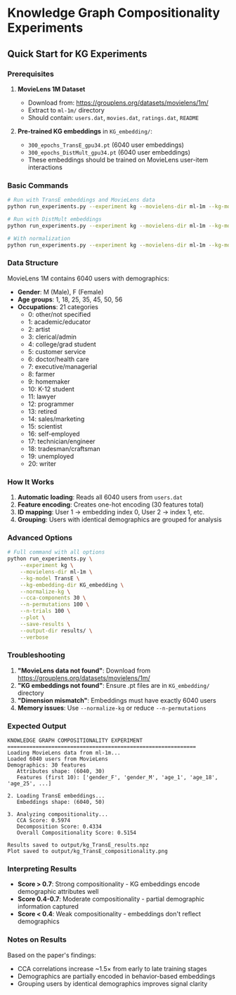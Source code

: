 # Knowledge Graph Compositionality Experiments

## Quick Start for KG Experiments

### Prerequisites

1. **MovieLens 1M Dataset**
   - Download from: https://grouplens.org/datasets/movielens/1m/
   - Extract to `ml-1m/` directory
   - Should contain: `users.dat`, `movies.dat`, `ratings.dat`, `README`

2. **Pre-trained KG embeddings** in `KG_embedding/`:
   - `300_epochs_TransE_gpu34.pt` (6040 user embeddings)
   - `300_epochs_DistMult_gpu34.pt` (6040 user embeddings)
   - These embeddings should be trained on MovieLens user-item interactions

### Basic Commands

```bash
# Run with TransE embeddings and MovieLens data
python run_experiments.py --experiment kg --movielens-dir ml-1m --kg-model TransE --plot

# Run with DistMult embeddings
python run_experiments.py --experiment kg --movielens-dir ml-1m --kg-model DistMult --plot

# With normalization
python run_experiments.py --experiment kg --movielens-dir ml-1m --kg-model TransE --normalize-kg --plot
```

### Data Structure

MovieLens 1M contains 6040 users with demographics:
- **Gender**: M (Male), F (Female)
- **Age groups**: 1, 18, 25, 35, 45, 50, 56
- **Occupations**: 21 categories
  - 0: other/not specified
  - 1: academic/educator
  - 2: artist
  - 3: clerical/admin
  - 4: college/grad student
  - 5: customer service
  - 6: doctor/health care
  - 7: executive/managerial
  - 8: farmer
  - 9: homemaker
  - 10: K-12 student
  - 11: lawyer
  - 12: programmer
  - 13: retired
  - 14: sales/marketing
  - 15: scientist
  - 16: self-employed
  - 17: technician/engineer
  - 18: tradesman/craftsman
  - 19: unemployed
  - 20: writer

### How It Works

1. **Automatic loading**: Reads all 6040 users from `users.dat`
2. **Feature encoding**: Creates one-hot encoding (30 features total)
3. **ID mapping**: User 1 → embedding index 0, User 2 → index 1, etc.
4. **Grouping**: Users with identical demographics are grouped for analysis

### Advanced Options

```bash
# Full command with all options
python run_experiments.py \
    --experiment kg \
    --movielens-dir ml-1m \
    --kg-model TransE \
    --kg-embedding-dir KG_embedding \
    --normalize-kg \
    --cca-components 30 \
    --n-permutations 100 \
    --n-trials 100 \
    --plot \
    --save-results \
    --output-dir results/ \
    --verbose
```

### Troubleshooting

1. **"MovieLens data not found"**: Download from https://grouplens.org/datasets/movielens/1m/
2. **"KG embeddings not found"**: Ensure .pt files are in `KG_embedding/` directory
3. **"Dimension mismatch"**: Embeddings must have exactly 6040 users
4. **Memory issues**: Use `--normalize-kg` or reduce `--n-permutations`

### Expected Output

```
KNOWLEDGE GRAPH COMPOSITIONALITY EXPERIMENT
============================================================
Loading MovieLens data from ml-1m...
Loaded 6040 users from MovieLens
Demographics: 30 features
   Attributes shape: (6040, 30)
   Features (first 10): ['gender_F', 'gender_M', 'age_1', 'age_18', 'age_25', ...]

2. Loading TransE embeddings...
   Embeddings shape: (6040, 50)

3. Analyzing compositionality...
   CCA Score: 0.5974
   Decomposition Score: 0.4334
   Overall Compositionality Score: 0.5154

Results saved to output/kg_TransE_results.npz
Plot saved to output/kg_TransE_compositionality.png
```

### Interpreting Results

- **Score > 0.7**: Strong compositionality - KG embeddings encode demographic attributes well
- **Score 0.4-0.7**: Moderate compositionality - partial demographic information captured
- **Score < 0.4**: Weak compositionality - embeddings don't reflect demographics

### Notes on Results

Based on the paper's findings:
- CCA correlations increase ~1.5× from early to late training stages
- Demographics are partially encoded in behavior-based embeddings
- Grouping users by identical demographics improves signal clarity